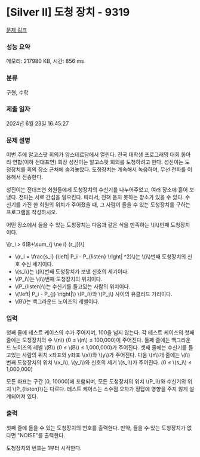 # [Silver II] 도청 장치 - 9319 

[문제 링크](https://www.acmicpc.net/problem/9319) 

### 성능 요약

메모리: 217980 KB, 시간: 856 ms

### 분류

구현, 수학

### 제출 일자

2024년 6월 23일 16:45:27

### 문제 설명

<p>이번 주에 알고스팟 회의가 암스테르담에서 열린다. 전국 대학생 프로그래밍 대회 동아리 연합(이하 전대프연) 회장 성진이는 알고스팟 회의를 도청하려고 한다. 성진이는 도청장치를 회의 장소 근처에 숨겨놓았다. 도청장치는 계속해서 녹음하며, 무선 전파를 이용해서 전송한다.</p>

<p>성진이는 전대프연 회원들에게 도청장치의 수신기를 나누어주었고, 여러 장소에 흩어 보냈다. 전파는 서로 간섭을 일으킨다. 따라서, 전혀 듣지 못하는 장소가 있을 수 있다. 수신기를 가진 한 회원의 위치가 주어졌을 때, 그 사람이 들을 수 있는 도청장치를 구하는 프로그램을 작성하시오.</p>

<p>어떤 장소에서 들을 수 있는 도청장치는 다음과 같은 식을 만족하는 \(i\)번째 도청장치이다.</p>

<p>\[r_i > 6(B+\sum_{j \ne i} {r_j})\]</p>

<ul>
	<li>\(r_i = \frac{s_i} {\left| P_i - P_{listen} \right| ^2}\)는 \(i\)번째 도청장치의 신호 수신 세기이다.</li>
	<li>\(s_i\)는 \(i\)번째 도청장치가 보낸 신호의 세기이다.</li>
	<li>\(P_i\)는 \(i\)번째 도청장치의 위치이다.</li>
	<li>\(P_{listen}\)는 수신기를 들고있는 사람의 위치이다.</li>
	<li>\(\left| P_i - P_{j} \right|\) \(P_i\)와 \(P_j\) 사이의 유클리드 거리이다.</li>
	<li>\(B\)는 백그라운드 노이즈의 레벨이다.</li>
</ul>

### 입력 

 <p>첫째 줄에 테스트 케이스의 수가 주어지며, 100을 넘지 않는다. 각 테스트 케이스의 첫째 줄에는 도청장치의 수 \(n\) (0 ≤ \(n\) ≤ 100,000)이 주어진다. 둘째 줄에는 백그라운드 노이즈의 레벨 \(B\) (0 ≤ \(B\) ≤ 1,000,000)가 주어진다. 셋째 줄에는 수신기를 들고있는 사람의 위치 x좌표와 y좌표 \(x\)와 \(y\)가 주어진다. 다음 \(n\)개 줄에는 \(i\)번째 도청장치의 위치 \(x_i\), \(y_i\)와 신호의 세기 \(s_i\)가 주어진다. (0 ≤ \(s_i\) ≤ 1,000,000)</p>

<p>모든 좌표는 구간 [0, 10000]에 포함되며, 모든 도청장치의 위치 \(P_i\)와 수신기의 위치 \(P_{listen}\)는 다르다. 테스트 케이스는 소수점 오차가 정답에 영향을 주지 않게 설계되어져 있다.</p>

### 출력 

 <p>첫째 줄에 들을 수 있는 도청장치의 번호를 출력한다. 만약, 들을 수 있는 도청장치가 없다면 "NOISE"를 출력한다.</p>

<p>도청장치의 번호는 1부터 시작한다.</p>

